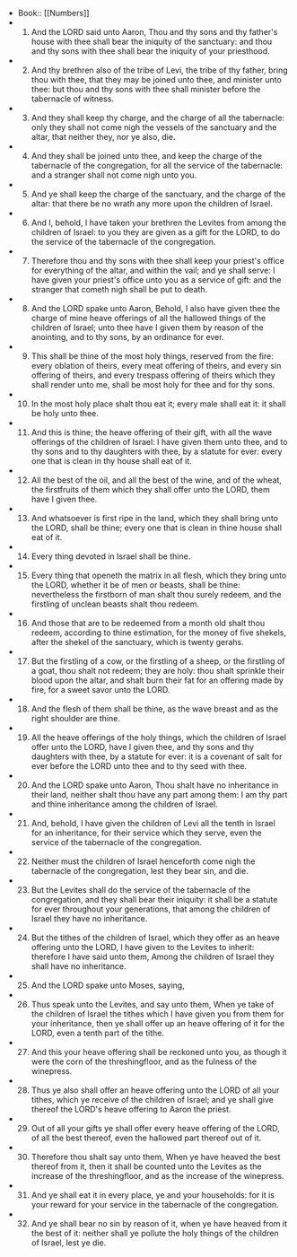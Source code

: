 - Book:: [[Numbers]]
- 1. And the LORD said unto Aaron, Thou and thy sons and thy father's house with thee shall bear the iniquity of the sanctuary: and thou and thy sons with thee shall bear the iniquity of your priesthood.
- 2. And thy brethren also of the tribe of Levi, the tribe of thy father, bring thou with thee, that they may be joined unto thee, and minister unto thee: but thou and thy sons with thee shall minister before the tabernacle of witness.
- 3. And they shall keep thy charge, and the charge of all the tabernacle: only they shall not come nigh the vessels of the sanctuary and the altar, that neither they, nor ye also, die.
- 4. And they shall be joined unto thee, and keep the charge of the tabernacle of the congregation, for all the service of the tabernacle: and a stranger shall not come nigh unto you.
- 5. And ye shall keep the charge of the sanctuary, and the charge of the altar: that there be no wrath any more upon the children of Israel.
- 6. And I, behold, I have taken your brethren the Levites from among the children of Israel: to you they are given as a gift for the LORD, to do the service of the tabernacle of the congregation.
- 7. Therefore thou and thy sons with thee shall keep your priest's office for everything of the altar, and within the vail; and ye shall serve: I have given your priest's office unto you as a service of gift: and the stranger that cometh nigh shall be put to death.
- 8. And the LORD spake unto Aaron, Behold, I also have given thee the charge of mine heave offerings of all the hallowed things of the children of Israel; unto thee have I given them by reason of the anointing, and to thy sons, by an ordinance for ever.
- 9. This shall be thine of the most holy things, reserved from the fire: every oblation of theirs, every meat offering of theirs, and every sin offering of theirs, and every trespass offering of theirs which they shall render unto me, shall be most holy for thee and for thy sons.
- 10. In the most holy place shalt thou eat it; every male shall eat it: it shall be holy unto thee.
- 11. And this is thine; the heave offering of their gift, with all the wave offerings of the children of Israel: I have given them unto thee, and to thy sons and to thy daughters with thee, by a statute for ever: every one that is clean in thy house shall eat of it.
- 12. All the best of the oil, and all the best of the wine, and of the wheat, the firstfruits of them which they shall offer unto the LORD, them have I given thee.
- 13. And whatsoever is first ripe in the land, which they shall bring unto the LORD, shall be thine; every one that is clean in thine house shall eat of it.
- 14. Every thing devoted in Israel shall be thine.
- 15. Every thing that openeth the matrix in all flesh, which they bring unto the LORD, whether it be of men or beasts, shall be thine: nevertheless the firstborn of man shalt thou surely redeem, and the firstling of unclean beasts shalt thou redeem.
- 16. And those that are to be redeemed from a month old shalt thou redeem, according to thine estimation, for the money of five shekels, after the shekel of the sanctuary, which is twenty gerahs.
- 17. But the firstling of a cow, or the firstling of a sheep, or the firstling of a goat, thou shalt not redeem; they are holy: thou shalt sprinkle their blood upon the altar, and shalt burn their fat for an offering made by fire, for a sweet savor unto the LORD.
- 18. And the flesh of them shall be thine, as the wave breast and as the right shoulder are thine.
- 19. All the heave offerings of the holy things, which the children of Israel offer unto the LORD, have I given thee, and thy sons and thy daughters with thee, by a statute for ever: it is a covenant of salt for ever before the LORD unto thee and to thy seed with thee.
- 20. And the LORD spake unto Aaron, Thou shalt have no inheritance in their land, neither shalt thou have any part among them: I am thy part and thine inheritance among the children of Israel.
- 21. And, behold, I have given the children of Levi all the tenth in Israel for an inheritance, for their service which they serve, even the service of the tabernacle of the congregation.
- 22. Neither must the children of Israel henceforth come nigh the tabernacle of the congregation, lest they bear sin, and die.
- 23. But the Levites shall do the service of the tabernacle of the congregation, and they shall bear their iniquity: it shall be a statute for ever throughout your generations, that among the children of Israel they have no inheritance.
- 24. But the tithes of the children of Israel, which they offer as an heave offering unto the LORD, I have given to the Levites to inherit: therefore I have said unto them, Among the children of Israel they shall have no inheritance.
- 25. And the LORD spake unto Moses, saying,
- 26. Thus speak unto the Levites, and say unto them, When ye take of the children of Israel the tithes which I have given you from them for your inheritance, then ye shall offer up an heave offering of it for the LORD, even a tenth part of the tithe.
- 27. And this your heave offering shall be reckoned unto you, as though it were the corn of the threshingfloor, and as the fulness of the winepress.
- 28. Thus ye also shall offer an heave offering unto the LORD of all your tithes, which ye receive of the children of Israel; and ye shall give thereof the LORD's heave offering to Aaron the priest.
- 29. Out of all your gifts ye shall offer every heave offering of the LORD, of all the best thereof, even the hallowed part thereof out of it.
- 30. Therefore thou shalt say unto them, When ye have heaved the best thereof from it, then it shall be counted unto the Levites as the increase of the threshingfloor, and as the increase of the winepress.
- 31. And ye shall eat it in every place, ye and your households: for it is your reward for your service in the tabernacle of the congregation.
- 32. And ye shall bear no sin by reason of it, when ye have heaved from it the best of it: neither shall ye pollute the holy things of the children of Israel, lest ye die.

